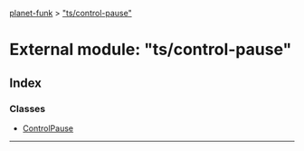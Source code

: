 [planet-funk](../README.md) > ["ts/control-pause"](../modules/_ts_control_pause_.md)

# External module: "ts/control-pause"

## Index

### Classes

* [ControlPause](../classes/_ts_control_pause_.controlpause.md)

---

